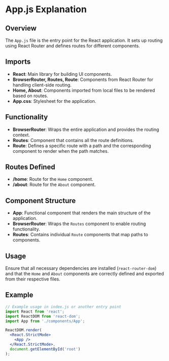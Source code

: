 # App.js Explanation

## Overview
The `App.js` file is the entry point for the React application. It sets up routing using React Router and defines routes for different components.

## Imports
- **React**: Main library for building UI components.
- **BrowserRouter, Routes, Route**: Components from React Router for handling client-side routing.
- **Home, About**: Components imported from local files to be rendered based on routes.
- **App.css**: Stylesheet for the application.

## Functionality
- **BrowserRouter**: Wraps the entire application and provides the routing context.
- **Routes**: Component that contains all the route definitions.
- **Route**: Defines a specific route with a path and the corresponding component to render when the path matches.

## Routes Defined
- **/home**: Route for the `Home` component.
- **/about**: Route for the `About` component.

## Component Structure
- **App**: Functional component that renders the main structure of the application.
- **BrowserRouter**: Wraps the `Routes` component to enable routing functionality.
- **Routes**: Contains individual `Route` components that map paths to components.

## Usage
Ensure that all necessary dependencies are installed (`react-router-dom`) and that the `Home` and `About` components are correctly defined and exported from their respective files.

## Example
```jsx
// Example usage in index.js or another entry point
import React from 'react';
import ReactDOM from 'react-dom';
import App from './components/App';

ReactDOM.render(
  <React.StrictMode>
    <App />
  </React.StrictMode>,
  document.getElementById('root')
);
